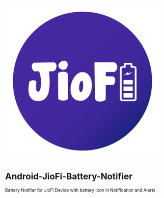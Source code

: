 
![Logo](images/logo.png "Title") 
# Android-JioFi-Battery-Notifier
Battery Notifier for JioFi Device with battery Icon in Notification and Alerts
